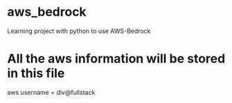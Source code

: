 # aws_bedrock
Learning project with python to use AWS-Bedrock

# All the aws information will be stored in this file
aws username = div@fullstack